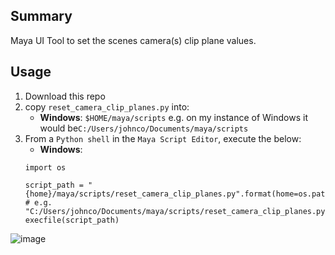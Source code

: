 ## Summary

Maya UI Tool to set the scenes camera(s) clip plane values.

## Usage

1. Download this repo
2. copy `reset_camera_clip_planes.py` into:
   - **Windows**: `$HOME/maya/scripts`
     e.g. on my instance of Windows it would be`C:/Users/johnco/Documents/maya/scripts`
3. From a `Python shell` in the `Maya Script Editor`, execute the below:
    - **Windows**:
     ```
    import os
    
    script_path = "{home}/maya/scripts/reset_camera_clip_planes.py".format(home=os.path.expandvars("$HOME"))
    # e.g. "C:/Users/johnco/Documents/maya/scripts/reset_camera_clip_planes.py"
    execfile(script_path)
    ```
![image](https://user-images.githubusercontent.com/7044060/94370695-68af3b00-00bf-11eb-9c76-e4f154de0799.png)
